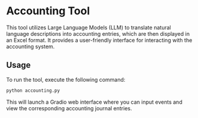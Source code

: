 # Accounting Tool

This tool utilizes Large Language Models (LLM) to translate natural language descriptions into accounting entries, which are then displayed in an Excel format. It provides a user-friendly interface for interacting with the accounting system.

## Usage

To run the tool, execute the following command:

```bash
python accounting.py
```

This will launch a Gradio web interface where you can input events and view the corresponding accounting journal entries.